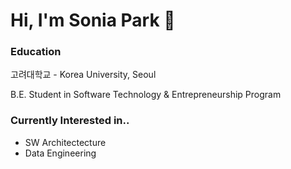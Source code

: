 # Hi, I'm Sonia Park 👋

### Education
고려대학교 - Korea University, Seoul

B.E. Student in Software Technology & Entrepreneurship Program

### Currently Interested in..
- SW Architectecture
- Data Engineering
